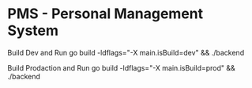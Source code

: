 # PMS - Personal Management System

Build Dev and Run
go build -ldflags="-X main.isBuild=dev" && ./backend

Build Prodaction and Run
go build -ldflags="-X main.isBuild=prod" && ./backend